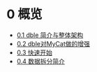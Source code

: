 # 0 概览
+ [0.1 dble 简介与整体架构](0.1_dble_overview.md)
+ [0.2 dble对MyCat做的增强](0.2_dble_enhance_MyCat.md)
+ [0.3 快速开始](0.3_dble_quick_start.md)
+ [0.4 数据拆分简介](0.4_sharding_brief_introduction.md)

